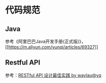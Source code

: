 # 代码规范

## Java

参考《阿里巴巴Java开发手册(正式版)》，[[https://m.aliyun.com/yunqi/articles/69327]]



## Restful API

参考：[RESTful API 设计最佳实践 by waylau@yq](https://yq.aliyun.com/articles/47352)